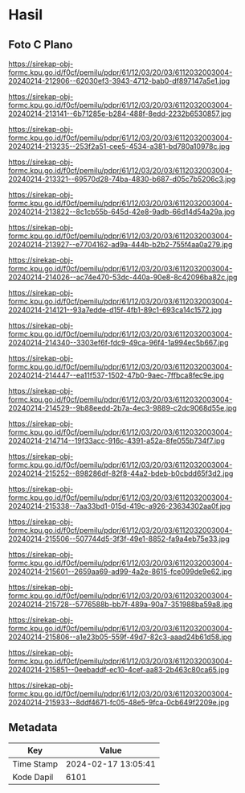 # Hasil

## Foto C Plano

https://sirekap-obj-formc.kpu.go.id/f0cf/pemilu/pdpr/61/12/03/20/03/6112032003004-20240214-212906--62030ef3-3943-4712-bab0-df897147a5e1.jpg

https://sirekap-obj-formc.kpu.go.id/f0cf/pemilu/pdpr/61/12/03/20/03/6112032003004-20240214-213141--6b71285e-b284-488f-8edd-2232b6530857.jpg

https://sirekap-obj-formc.kpu.go.id/f0cf/pemilu/pdpr/61/12/03/20/03/6112032003004-20240214-213235--253f2a51-cee5-4534-a381-bd780a10978c.jpg

https://sirekap-obj-formc.kpu.go.id/f0cf/pemilu/pdpr/61/12/03/20/03/6112032003004-20240214-213321--69570d28-74ba-4830-b687-d05c7b5206c3.jpg

https://sirekap-obj-formc.kpu.go.id/f0cf/pemilu/pdpr/61/12/03/20/03/6112032003004-20240214-213822--8c1cb55b-645d-42e8-9adb-66d14d54a29a.jpg

https://sirekap-obj-formc.kpu.go.id/f0cf/pemilu/pdpr/61/12/03/20/03/6112032003004-20240214-213927--e7704162-ad9a-444b-b2b2-755f4aa0a279.jpg

https://sirekap-obj-formc.kpu.go.id/f0cf/pemilu/pdpr/61/12/03/20/03/6112032003004-20240214-214026--ac74e470-53dc-440a-90e8-8c42096ba82c.jpg

https://sirekap-obj-formc.kpu.go.id/f0cf/pemilu/pdpr/61/12/03/20/03/6112032003004-20240214-214121--93a7edde-d15f-4fb1-89c1-693ca14c1572.jpg

https://sirekap-obj-formc.kpu.go.id/f0cf/pemilu/pdpr/61/12/03/20/03/6112032003004-20240214-214340--3303ef6f-fdc9-49ca-96f4-1a994ec5b667.jpg

https://sirekap-obj-formc.kpu.go.id/f0cf/pemilu/pdpr/61/12/03/20/03/6112032003004-20240214-214447--ea11f537-1502-47b0-9aec-7ffbca8fec9e.jpg

https://sirekap-obj-formc.kpu.go.id/f0cf/pemilu/pdpr/61/12/03/20/03/6112032003004-20240214-214529--9b88eedd-2b7a-4ec3-9889-c2dc9068d55e.jpg

https://sirekap-obj-formc.kpu.go.id/f0cf/pemilu/pdpr/61/12/03/20/03/6112032003004-20240214-214714--19f33acc-916c-4391-a52a-8fe055b734f7.jpg

https://sirekap-obj-formc.kpu.go.id/f0cf/pemilu/pdpr/61/12/03/20/03/6112032003004-20240214-215252--898286df-82f8-44a2-bdeb-b0cbdd65f3d2.jpg

https://sirekap-obj-formc.kpu.go.id/f0cf/pemilu/pdpr/61/12/03/20/03/6112032003004-20240214-215338--7aa33bd1-015d-419c-a926-23634302aa0f.jpg

https://sirekap-obj-formc.kpu.go.id/f0cf/pemilu/pdpr/61/12/03/20/03/6112032003004-20240214-215506--507744d5-3f3f-49e1-8852-fa9a4eb75e33.jpg

https://sirekap-obj-formc.kpu.go.id/f0cf/pemilu/pdpr/61/12/03/20/03/6112032003004-20240214-215601--2659aa69-ad99-4a2e-8615-fce099de9e62.jpg

https://sirekap-obj-formc.kpu.go.id/f0cf/pemilu/pdpr/61/12/03/20/03/6112032003004-20240214-215728--5776588b-bb7f-489a-90a7-351988ba59a8.jpg

https://sirekap-obj-formc.kpu.go.id/f0cf/pemilu/pdpr/61/12/03/20/03/6112032003004-20240214-215806--a1e23b05-559f-49d7-82c3-aaad24b61d58.jpg

https://sirekap-obj-formc.kpu.go.id/f0cf/pemilu/pdpr/61/12/03/20/03/6112032003004-20240214-215851--0eebaddf-ec10-4cef-aa83-2b463c80ca65.jpg

https://sirekap-obj-formc.kpu.go.id/f0cf/pemilu/pdpr/61/12/03/20/03/6112032003004-20240214-215933--8ddf4671-fc05-48e5-9fca-0cb649f2209e.jpg


## Metadata

| Key        | Value               |
| ---------- | ------------------- |
| Time Stamp | 2024-02-17 13:05:41 |
| Kode Dapil | 6101                |



